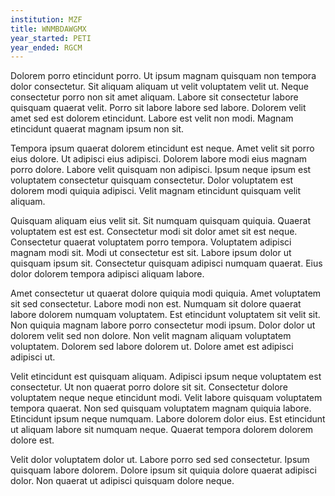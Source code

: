 ```yaml
---
institution: MZF
title: WNMBDAWGMX
year_started: PETI
year_ended: RGCM
---
```


Dolorem porro etincidunt porro. Ut ipsum magnam quisquam non tempora dolor consectetur. Sit aliquam aliquam ut velit voluptatem velit ut. Neque consectetur porro non sit amet aliquam. Labore sit consectetur labore quisquam quaerat velit. Porro sit labore labore sed labore. Dolorem velit amet sed est dolorem etincidunt. Labore est velit non modi. Magnam etincidunt quaerat magnam ipsum non sit.

Tempora ipsum quaerat dolorem etincidunt est neque. Amet velit sit porro eius dolore. Ut adipisci eius adipisci. Dolorem labore modi eius magnam porro dolore. Labore velit quisquam non adipisci. Ipsum neque ipsum est voluptatem consectetur quisquam consectetur. Dolor voluptatem est dolorem modi quiquia adipisci. Velit magnam etincidunt quisquam velit aliquam.

Quisquam aliquam eius velit sit. Sit numquam quisquam quiquia. Quaerat voluptatem est est est. Consectetur modi sit dolor amet sit est neque. Consectetur quaerat voluptatem porro tempora. Voluptatem adipisci magnam modi sit. Modi ut consectetur est sit. Labore ipsum dolor ut quisquam ipsum sit. Consectetur quisquam adipisci numquam quaerat. Eius dolor dolorem tempora adipisci aliquam labore.

Amet consectetur ut quaerat dolore quiquia modi quiquia. Amet voluptatem sit sed consectetur. Labore modi non est. Numquam sit dolore quaerat labore dolorem numquam voluptatem. Est etincidunt voluptatem sit velit sit. Non quiquia magnam labore porro consectetur modi ipsum. Dolor dolor ut dolorem velit sed non dolore. Non velit magnam aliquam voluptatem voluptatem. Dolorem sed labore dolorem ut. Dolore amet est adipisci adipisci ut.

Velit etincidunt est quisquam aliquam. Adipisci ipsum neque voluptatem est consectetur. Ut non quaerat porro dolore sit sit. Consectetur dolore voluptatem neque neque etincidunt modi. Velit labore quisquam voluptatem tempora quaerat. Non sed quisquam voluptatem magnam quiquia labore. Etincidunt ipsum neque numquam. Labore dolorem dolor eius. Est etincidunt ut aliquam labore sit numquam neque. Quaerat tempora dolorem dolorem dolore est.

Velit dolor voluptatem dolor ut. Labore porro sed sed consectetur. Ipsum quisquam labore dolorem. Dolore ipsum sit quiquia dolore quaerat adipisci dolor. Non quaerat ut adipisci quisquam dolore neque.
    